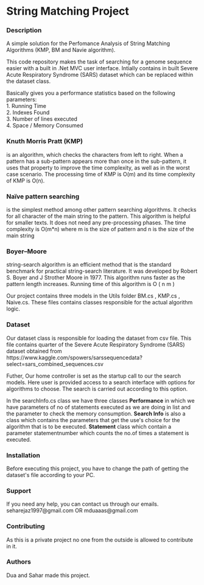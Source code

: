 ﻿<!DOCTYPE html>
<html>
<head>
    <meta charset="utf-8" />
    <h1>String Matching Project</h1>
</head>
<body>
<h3>Description</h3>
<p>A simple solution for the Perfomance Analysis of String Matching Algorithms (KMP, BM and Navie algorithm).</p>
<p>This code repository makes the task of searching for a genome sequence easier with a built in .Net MVC user interface.
    Intially contains in built Severe Acute Respiratory Syndrome (SARS) dataset which can be replaced within the dataset class. 
    </p>
    <p>Basically gives you a performance statistics based on the following parameters:
        <br/>1. Running Time <br/>
        2. Indexes Found <br/>
        3. Number of lines executed<br/>
        4. Space / Memory Consumed </p>
        
   
<p><h3> Knuth Morris Pratt (KMP)</h3> is an algorithm, which checks the characters from left to right.
When a pattern has a sub-pattern appears more than once in the sub-pattern, 
it uses that property to improve the time complexity, as well as in the worst case scenario. The processing time of KMP is O(m) and 
its time complexity of KMP is O(n).</p>
<p> <h3>Naïve pattern searching</h3> is the simplest method among other pattern searching algorithms. 
It checks for all character of the main string to the pattern.
This algorithm is helpful for smaller texts. It does not need any pre-processing phases.
The time complexity is O(m*n) where m is the size of pattern and n is the size 
of the main string</p>
<p><h3>
Boyer–Moore 
</h3>
  string-search algorithm is an efficient method  that is the standard benchmark for practical string-search literature. 
 It was developed by Robert S. Boyer and J Strother Moore in 1977.
 This algorithm runs faster as the pattern length increases.
 Running time of this algorithm is O ( n m )
</p>
<p>Our project contains three models in the Utils folder BM.cs , KMP.cs , Naive.cs. 
These files contains classes responsible for the actual algorithm logic. 
    
<h3>Dataset</h3>
Our dataset class is responsible for loading the dataset from csv file. This file contains quarter of the Severe Acute Respiratory Syndrome (SARS) dataset obtained from https://www.kaggle.com/spowers/sarssequencedata?select=sars_combined_sequences.csv

Futher, Our home controller is set as the startup call to our the search models. Here user is provided access to a search interface with options for algorithms to choose. The search is carried out according to this option.</p>
<p> In the searchInfo.cs class we have three classes <b>Performance</b> in which we 
have parameters of no of statements executed as we are doing in list and the parameter to check the memory consumption.
<b>Search Info</b> is also a class which contains the parameters that get the use's choice for the algorithm that is to be executed.
<b>Statement</b> class which contain a parameter statementnumber which counts the no.of times a statement is executed.

</p>
<h3>Installation</h3>
<p>Before executing this project, you have to change the path of getting the dataset's file according to your PC.</p>
<h3>Support</h3>
<p>If you need any help, you can contact us through our emails.
seharejaz1997@gmail.com OR 
mduaaas@gmail.com
</p>
<h3>Contributing</h3>
<p>As this is a private project no one from the outside is allowed to contribute in it.</p>
<h3>Authors</h3>
<p>Dua and Sahar made this project.</p>
</body>
</html>
